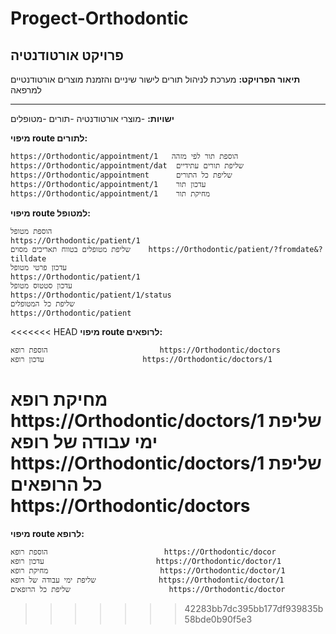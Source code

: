 # Progect-Orthodontic
## פרויקט אורטודנטיה
 **תיאור הפרויקט:**
מערכת לניהול תורים לישור שיניים והזמנת מוצרים אורטודנטיים למרפאה
***
**ישויות:**
-מוצרי אורטודנטיה
-תורים
-מטופלים

**מיפוי route לתורים:** 

    https://Orthodontic/appointment/1   הוספת תור לפי מזהה          
    https://Orthodontic/appointment/dat  שליפת תורים עתידיים          
    https://Orthodontic/appointment      שליפת כל התורים                
    https://Orthodontic/appointment/1    עדכון תור                      
    https://Orthodontic/appointment/1    מחיקת תור                    


**מיפוי route למטופל:**

    הוספת מטופל                                       https://Orthodontic/patient/1
    שליפת מטופלים בטווח תאריכים מסוים    https://Orthodontic/patient/?fromdate&?tilldate
    עדכון פרטי מטופל                                    https://Orthodontic/patient/1
    עדכון סטטוס מטופל                            https://Orthodontic/patient/1/status 
    שליפת כל המטופלים                                     https://Orthodontic/patient 

<<<<<<< HEAD
**מיפוי route לרופאים:**

    הוספת רופא                         https://Orthodontic/doctors
    עדכון רופא                      https://Orthodontic/doctors/1
   מחיקת רופא                     https://Orthodontic/doctors/1
   שליפת ימי עבודה של רופא          https://Orthodontic/doctors/1
    שליפת כל הרופאים                  https://Orthodontic/doctors
=======
**מיפוי route לרופא:**

    הוספת רופא                          https://Orthodontic/docor
    עדכון רופא                         https://Orthodontic/doctor/1
    מחיקת רופא                         https://Orthodontic/doctor/1
    שליפת ימי עבודה של רופא              https://Orthodontic/doctor/1
    שליפת כל הרופאים                      https://Orthodontic/doctor
>>>>>>> 42283bb7dc395bb177df939835b58bde0b90f5e3

